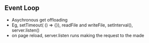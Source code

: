 ## Event Loop
- Asychronous get offloading
- Eg, setTimeout( () => {}), readFile and writeFile, setInterval(), server.listen()
- on page reload, server.listen runs making the request to the made